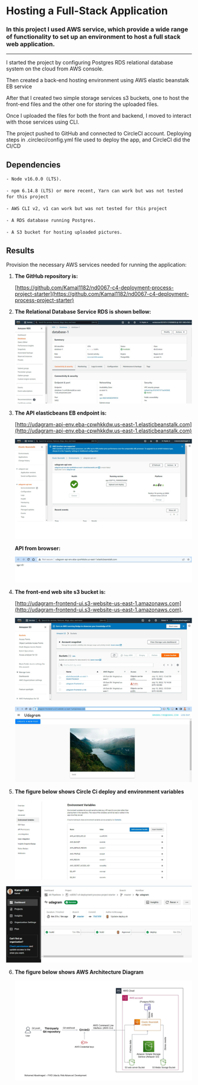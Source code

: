 # Hosting a Full-Stack Application

### In this project I used AWS service, which provide a wide range of functionality to set up an environment to host a full stack web application.

---

I started the project by configuring Postgres RDS relational database system on the cloud from AWS console.

Then created a back-end hosting environment using AWS elastic beanstalk EB service

After that I created two simple storage services s3 buckets, one to host the front-end files and the other one for storing the uploaded files.

Once I uploaded the files for both the front and backend, I moved to interact with those services using CLI.

The project pushed to GitHub and connected to CircleCI account. Deploying steps in .circleci/config.yml file used to deploy the app, and CircleCI did the CI/CD

## Dependencies

```
- Node v16.0.0 (LTS).

- npm 6.14.8 (LTS) or more recent, Yarn can work but was not tested for this project

- AWS CLI v2, v1 can work but was not tested for this project

- A RDS database running Postgres.

- A S3 bucket for hosting uploaded pictures.

```

## Results

Provision the necessary AWS services needed for running the application:

1. **The GitHub repository is:**

   [https://github.com/Kamal1182/nd0067-c4-deployment-process-project-starter](https://github.com/Kamal1182/nd0067-c4-deployment-process-project-starter)

2. **The Relational Database Service RDS is shown bellow:**

   ![EB environment](https://github.com/Kamal1182/nd0067-c4-deployment-process-project-starter/blob/master/screenShoots/RDS.JPG?raw=true)

3. **The API elasticbeans EB endpoint is:**

   [http://udagram-api-env.eba-cpwhkkdw.us-east-1.elasticbeanstalk.com](http://udagram-api-env.eba-cpwhkkdw.us-east-1.elasticbeanstalk.com)

   ![EB environment](https://github.com/Kamal1182/nd0067-c4-deployment-process-project-starter/blob/master/screenShoots/env-3.jpg?raw=true)

   **API from browser:**

   ![backend_running_from_eb](https://github.com/Kamal1182/nd0067-c4-deployment-process-project-starter/blob/master/screenShoots/backend_running_from_eb.jpg?raw=true)

4. **The front-end web site s3 bucket is:** 

   [http://udagram-frontend-ui.s3-website-us-east-1.amazonaws.com](http://udagram-frontend-ui.s3-website-us-east-1.amazonaws.com).

   ![s3udagrm-ui](https://github.com/Kamal1182/nd0067-c4-deployment-process-project-starter/blob/master/screenShoots/s3-buckets.jpg?raw=true)

   ![s3udagrm-ui](https://github.com/Kamal1182/nd0067-c4-deployment-process-project-starter/blob/master/screenShoots/frontend-browser-running.JPG?raw=true)

5. **The figure below shows Circle Ci deploy and environment variables**

   ![Architecture Diagram](https://github.com/Kamal1182/nd0067-c4-deployment-process-project-starter/blob/master/screenShoots/CircleCi-ENV.JPG?raw=true)

![Architecture Diagram](https://github.com/Kamal1182/nd0067-c4-deployment-process-project-starter/blob/master/screenShoots/CircleCi-Scuccess.JPG?raw=true)

6. **The figure below shows AWS Architecture Diagram**

   ![Architecture Diagram](https://github.com/Kamal1182/nd0067-c4-deployment-process-project-starter/blob/master/screenShoots/ArchitectureDiagram.jpg?raw=true)